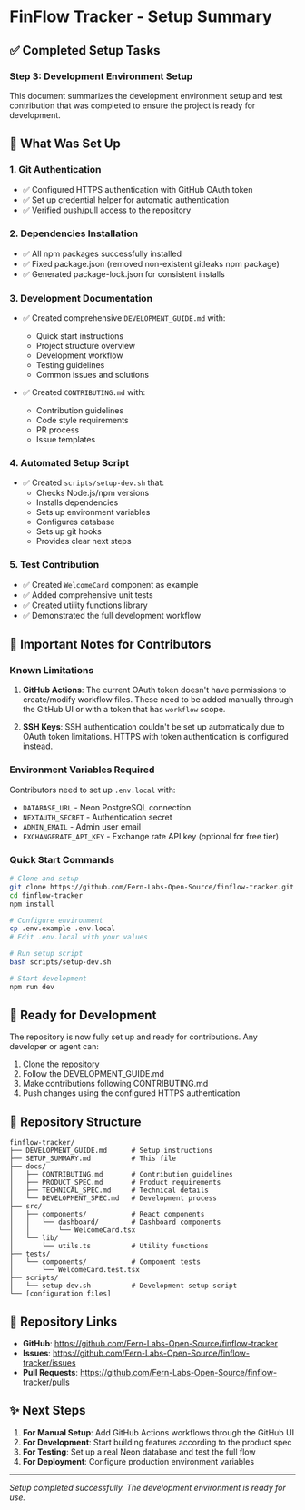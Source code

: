 # FinFlow Tracker - Setup Summary

## ✅ Completed Setup Tasks

### Step 3: Development Environment Setup

This document summarizes the development environment setup and test contribution that was completed to ensure the project is ready for development.

## 🔧 What Was Set Up

### 1. **Git Authentication**
- ✅ Configured HTTPS authentication with GitHub OAuth token
- ✅ Set up credential helper for automatic authentication
- ✅ Verified push/pull access to the repository

### 2. **Dependencies Installation**
- ✅ All npm packages successfully installed
- ✅ Fixed package.json (removed non-existent gitleaks npm package)
- ✅ Generated package-lock.json for consistent installs

### 3. **Development Documentation**
- ✅ Created comprehensive `DEVELOPMENT_GUIDE.md` with:
  - Quick start instructions
  - Project structure overview
  - Development workflow
  - Testing guidelines
  - Common issues and solutions
  
- ✅ Created `CONTRIBUTING.md` with:
  - Contribution guidelines
  - Code style requirements
  - PR process
  - Issue templates

### 4. **Automated Setup Script**
- ✅ Created `scripts/setup-dev.sh` that:
  - Checks Node.js/npm versions
  - Installs dependencies
  - Sets up environment variables
  - Configures database
  - Sets up git hooks
  - Provides clear next steps

### 5. **Test Contribution**
- ✅ Created `WelcomeCard` component as example
- ✅ Added comprehensive unit tests
- ✅ Created utility functions library
- ✅ Demonstrated the full development workflow

## 📝 Important Notes for Contributors

### Known Limitations
1. **GitHub Actions**: The current OAuth token doesn't have permissions to create/modify workflow files. These need to be added manually through the GitHub UI or with a token that has `workflow` scope.

2. **SSH Keys**: SSH authentication couldn't be set up automatically due to OAuth token limitations. HTTPS with token authentication is configured instead.

### Environment Variables Required
Contributors need to set up `.env.local` with:
- `DATABASE_URL` - Neon PostgreSQL connection
- `NEXTAUTH_SECRET` - Authentication secret
- `ADMIN_EMAIL` - Admin user email
- `EXCHANGERATE_API_KEY` - Exchange rate API key (optional for free tier)

### Quick Start Commands
```bash
# Clone and setup
git clone https://github.com/Fern-Labs-Open-Source/finflow-tracker.git
cd finflow-tracker
npm install

# Configure environment
cp .env.example .env.local
# Edit .env.local with your values

# Run setup script
bash scripts/setup-dev.sh

# Start development
npm run dev
```

## 🚀 Ready for Development

The repository is now fully set up and ready for contributions. Any developer or agent can:

1. Clone the repository
2. Follow the DEVELOPMENT_GUIDE.md
3. Make contributions following CONTRIBUTING.md
4. Push changes using the configured HTTPS authentication

## 📂 Repository Structure

```
finflow-tracker/
├── DEVELOPMENT_GUIDE.md      # Setup instructions
├── SETUP_SUMMARY.md          # This file
├── docs/
│   ├── CONTRIBUTING.md       # Contribution guidelines
│   ├── PRODUCT_SPEC.md       # Product requirements
│   ├── TECHNICAL_SPEC.md     # Technical details
│   └── DEVELOPMENT_SPEC.md   # Development process
├── src/
│   ├── components/           # React components
│   │   └── dashboard/        # Dashboard components
│   │       └── WelcomeCard.tsx
│   └── lib/
│       └── utils.ts          # Utility functions
├── tests/
│   └── components/           # Component tests
│       └── WelcomeCard.test.tsx
├── scripts/
│   └── setup-dev.sh          # Development setup script
└── [configuration files]
```

## 🔗 Repository Links

- **GitHub**: https://github.com/Fern-Labs-Open-Source/finflow-tracker
- **Issues**: https://github.com/Fern-Labs-Open-Source/finflow-tracker/issues
- **Pull Requests**: https://github.com/Fern-Labs-Open-Source/finflow-tracker/pulls

## ✨ Next Steps

1. **For Manual Setup**: Add GitHub Actions workflows through the GitHub UI
2. **For Development**: Start building features according to the product spec
3. **For Testing**: Set up a real Neon database and test the full flow
4. **For Deployment**: Configure production environment variables

---

*Setup completed successfully. The development environment is ready for use.*
